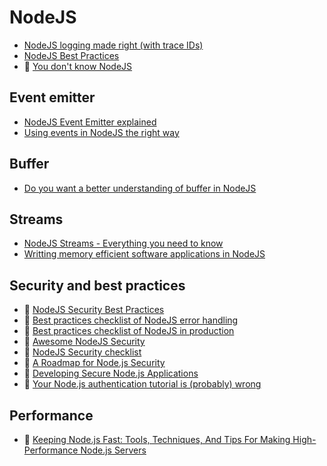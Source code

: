 # NodeJS

- [NodeJS logging made right (with trace IDs)](https://itnext.io/nodejs-logging-made-right-117a19e8b4ce)
- [NodeJS Best Practices](https://github.com/goldbergyoni/nodebestpractices)
- :large_orange_diamond: [You don't know NodeJS](https://medium.com/edge-coders/you-dont-know-node-6515a658a1ed)

## Event emitter
- [NodeJS Event Emitter explained](https://medium.com/technoetics/node-js-event-emitter-explained-d4f7fd141a1a)
- [Using events in NodeJS the right way](https://medium.freecodecamp.org/using-events-in-node-js-the-right-way-fc50c060f23b)

## Buffer
- [Do you want a better understanding of buffer in NodeJS](https://medium.freecodecamp.org/do-you-want-a-better-understanding-of-buffer-in-node-js-check-this-out-2e29de2968e8)

## Streams
- [NodeJS Streams - Everything you need to know](https://medium.freecodecamp.org/node-js-streams-everything-you-need-to-know-c9141306be93)
- [Writting memory efficient software applications in NodeJS](https://medium.com/dev-bits/writing-memory-efficient-software-applications-in-node-js-5575f646b67f)

## Security and best practices
- :large_orange_diamond: [NodeJS Security Best Practices](https://github.com/i0natan/nodebestpractices#6-security-best-practices)
- :large_orange_diamond: [Best practices checklist of NodeJS error handling](https://goldbergyoni.com/checklist-best-practices-of-node-js-error-handling/)
- :large_orange_diamond: [Best practices checklist of NodeJS in production](https://goldbergyoni.com/checklist-best-practice-of-node-js-in-production/)
- :large_orange_diamond: [Awesome NodeJS Security](https://github.com/lirantal/awesome-nodejs-security)
- :large_orange_diamond: [NodeJS Security checklist](https://blog.risingstack.com/node-js-security-checklist/)
- :large_orange_diamond: [A Roadmap for Node.js Security](https://nodesecroadmap.fyi/)
- :large_orange_diamond: [Developing Secure Node.js Applications](https://jsblog.insiderattack.net/developing-secure-node-js-applications-a-broad-guide-286afdec69ce)
- :large_orange_diamond: [Your Node.js authentication tutorial is (probably) wrong](https://hackernoon.com/your-node-js-authentication-tutorial-is-wrong-f1a3bf831a46)

## Performance
- :large_orange_diamond: [Keeping Node.js Fast: Tools, Techniques, And Tips For Making High-Performance Node.js Servers](https://www.smashingmagazine.com/2018/06/nodejs-tools-techniques-performance-servers/)